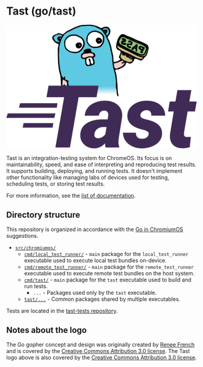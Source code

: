 # Tast (go/tast)

![Tast logo with Go gopher with green rubber 'PASS' stamp](docs/logo_512.png)

Tast is an integration-testing system for ChromeOS. Its focus is on
maintainability, speed, and ease of interpreting and reproducing test results.
It supports building, deploying, and running tests. It doesn't implement other
functionality like managing labs of devices used for testing, scheduling tests,
or storing test results.

For more information, see the [list of documentation](docs/README.md).

## Directory structure

This repository is organized in accordance with the [Go in ChromiumOS]
suggestions.

*   [`src/chromiumos/`](src/chromiumos/)
    *   [`cmd/local_test_runner/`](src/chromiumos/tast/cmd/local_test_runner) -
        `main` package for the `local_test_runner` executable used to execute
        local test bundles on-device.
    *   [`cmd/remote_test_runner/`](src/chromiumos/tast/cmd/remote_test_runner) -
        `main` package for the `remote_test_runner` executable used to execute
        remote test bundles on the host system.
    *   [`cmd/tast/`](src/chromiumos/tast/cmd/tast/) - `main` package for the `tast`
        executable used to build and run tests.
        *   `...` - Packages used only by the `tast` executable.
    *   [`tast/...`](src/chromiumos/tast/) - Common packages shared by multiple
        executables.

Tests are located in the [tast-tests repository].

[Go in ChromiumOS]: http://www.chromium.org/chromium-os/developer-guide/go-in-chromium-os
[tast-tests repository]: https://chromium.googlesource.com/chromiumos/platform/tast-tests/

## Notes about the logo

The Go gopher concept and design was originally created by [Renee French] and is
covered by the [Creative Commons Attribution 3.0 license]. The Tast logo above
is also covered by the [Creative Commons Attribution 3.0 license].

[Renee French]: https://reneefrench.blogspot.com/
[Creative Commons Attribution 3.0 license]: https://creativecommons.org/licenses/by/3.0/
